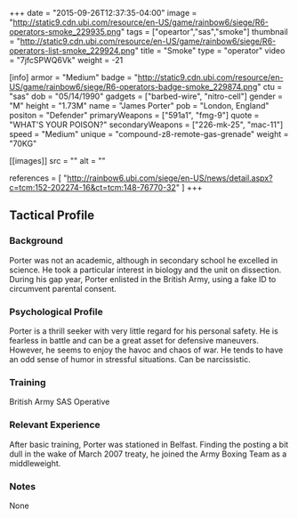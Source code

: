 +++
date = "2015-09-26T12:37:35-04:00"
image = "http://static9.cdn.ubi.com/resource/en-US/game/rainbow6/siege/R6-operators-smoke_229935.png"
tags = ["opeartor","sas","smoke"]
thumbnail = "http://static9.cdn.ubi.com/resource/en-US/game/rainbow6/siege/R6-operators-list-smoke_229924.png"
title = "Smoke"
type = "operator"
video = "7jfcSPWQ6Vk"
weight = -21

[info]
  armor = "Medium"
  badge = "http://static9.cdn.ubi.com/resource/en-US/game/rainbow6/siege/R6-operators-badge-smoke_229874.png"
  ctu = "sas"
  dob = "05/14/1990"
  gadgets = ["barbed-wire", "nitro-cell"]
  gender = "M"
  height = "1.73M"
  name = "James Porter"
  pob = "London, England"
  positon = "Defender"
  primaryWeapons = ["591a1", "fmg-9"]
  quote = "WHAT'S YOUR POISON?"
  secondaryWeapons = ["226-mk-25", "mac-11"]
  speed = "Medium"
  unique = "compound-z8-remote-gas-grenade"
  weight = "70KG"

[[images]]
  src = ""
  alt = ""

references = [
  "http://rainbow6.ubi.com/siege/en-US/news/detail.aspx?c=tcm:152-202274-16&ct=tcm:148-76770-32"
]
+++

## Tactical Profile

### Background

Porter was not an academic, although in secondary school he excelled in science. He took a particular interest in biology and the unit on dissection. During his gap year, Porter enlisted in the British Army, using a fake ID to circumvent parental consent.

### Psychological Profile

Porter is a thrill seeker with very little regard for his personal safety. He is fearless in battle and can be a great asset for defensive maneuvers. However, he seems to enjoy the havoc and chaos of war. He tends to have an odd sense of humor in stressful situations. Can be narcissistic.

### Training

British Army
SAS Operative

### Relevant Experience

After basic training, Porter was stationed in Belfast. Finding the posting a bit dull in the wake of March 2007 treaty, he joined the Army Boxing Team as a middleweight.

### Notes

None
